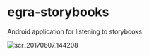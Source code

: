 # egra-storybooks
Android application for listening to storybooks

![scr_20170607_144208](https://user-images.githubusercontent.com/15718174/26876606-4fb92354-4b87-11e7-928e-ea7c6ef351b1.gif)
